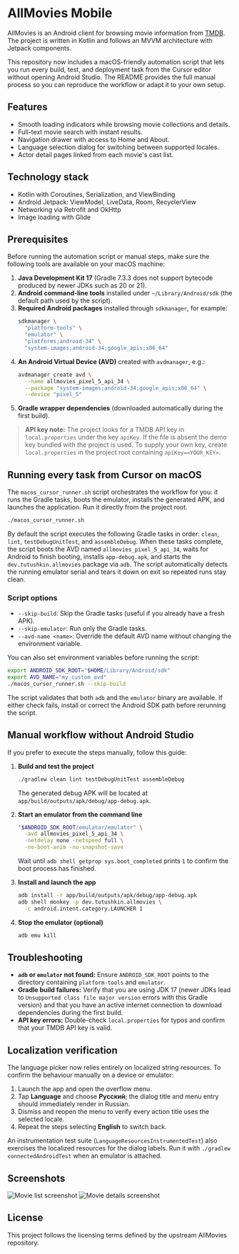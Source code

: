 # AllMovies Mobile

AllMovies is an Android client for browsing movie information from [TMDB](https://www.themoviedb.org/). The project is written in Kotlin and follows an MVVM architecture with Jetpack components.

This repository now includes a macOS-friendly automation script that lets you run every build, test, and deployment task from the Cursor editor without opening Android Studio. The README provides the full manual process so you can reproduce the workflow or adapt it to your own setup.

## Features

- Smooth loading indicators while browsing movie collections and details.
- Full-text movie search with instant results.
- Navigation drawer with access to Home and About.
- Language selection dialog for switching between supported locales.
- Actor detail pages linked from each movie's cast list.

## Technology stack

- Kotlin with Coroutines, Serialization, and ViewBinding
- Android Jetpack: ViewModel, LiveData, Room, RecyclerView
- Networking via Retrofit and OkHttp
- Image loading with Glide

## Prerequisites

Before running the automation script or manual steps, make sure the following tools are available on your macOS machine:

1. **Java Development Kit 17** (Gradle 7.3.3 does not support bytecode produced by newer JDKs such as 20 or 21).
2. **Android command-line tools** installed under `~/Library/Android/sdk` (the default path used by the script).
3. **Required Android packages** installed through `sdkmanager`, for example:
   ```bash
   sdkmanager \
     "platform-tools" \
     "emulator" \
     "platforms;android-34" \
     "system-images;android-34;google_apis;x86_64"
   ```
4. **An Android Virtual Device (AVD)** created with `avdmanager`, e.g.:
   ```bash
   avdmanager create avd \
     --name allmovies_pixel_5_api_34 \
     --package "system-images;android-34;google_apis;x86_64" \
     --device "pixel_5"
   ```
5. **Gradle wrapper dependencies** (downloaded automatically during the first build).

> **API key note:** The project looks for a TMDB API key in `local.properties` under the key `apiKey`. If the file is absent the demo key bundled with the project is used. To supply your own key, create `local.properties` in the project root containing `apiKey=<YOUR_KEY>`.

## Running every task from Cursor on macOS

The `macos_cursor_runner.sh` script orchestrates the workflow for you: it runs the Gradle tasks, boots the emulator, installs the generated APK, and launches the application. Run it directly from the project root.

```bash
./macos_cursor_runner.sh
```

By default the script executes the following Gradle tasks in order: `clean`, `lint`, `testDebugUnitTest`, and `assembleDebug`. When these tasks complete, the script boots the AVD named `allmovies_pixel_5_api_34`, waits for Android to finish booting, installs `app-debug.apk`, and starts the `dev.tutushkin.allmovies` package via `adb`. The script automatically detects the running emulator serial and tears it down on exit so repeated runs stay clean.

### Script options

- `--skip-build`: Skip the Gradle tasks (useful if you already have a fresh APK).
- `--skip-emulator`: Run only the Gradle tasks.
- `--avd-name <name>`: Override the default AVD name without changing the environment variable.

You can also set environment variables before running the script:

```bash
export ANDROID_SDK_ROOT="$HOME/Library/Android/sdk"
export AVD_NAME="my_custom_avd"
./macos_cursor_runner.sh --skip-build
```

The script validates that both `adb` and the `emulator` binary are available. If either check fails, install or correct the Android SDK path before rerunning the script.

## Manual workflow without Android Studio

If you prefer to execute the steps manually, follow this guide:

1. **Build and test the project**
   ```bash
   ./gradlew clean lint testDebugUnitTest assembleDebug
   ```
   The generated debug APK will be located at `app/build/outputs/apk/debug/app-debug.apk`.

2. **Start an emulator from the command line**
   ```bash
   "$ANDROID_SDK_ROOT/emulator/emulator" \
     -avd allmovies_pixel_5_api_34 \
     -netdelay none -netspeed full \
     -no-boot-anim -no-snapshot-save
   ```
   Wait until `adb shell getprop sys.boot_completed` prints `1` to confirm the boot process has finished.

3. **Install and launch the app**
   ```bash
   adb install -r app/build/outputs/apk/debug/app-debug.apk
   adb shell monkey -p dev.tutushkin.allmovies \
     -c android.intent.category.LAUNCHER 1
   ```

4. **Stop the emulator (optional)**
   ```bash
   adb emu kill
   ```

## Troubleshooting

- **`adb` or `emulator` not found:** Ensure `ANDROID_SDK_ROOT` points to the directory containing `platform-tools` and `emulator`.
- **Gradle build failures:** Verify that you are using JDK 17 (newer JDKs lead to `Unsupported class file major version` errors with this Gradle version) and that you have an active internet connection to download dependencies during the first build.
- **API key errors:** Double-check `local.properties` for typos and confirm that your TMDB API key is valid.

## Localization verification

The language picker now relies entirely on localized string resources. To confirm the behaviour manually on a device or emulator:

1. Launch the app and open the overflow menu.
2. Tap **Language** and choose **Русский**; the dialog title and menu entry should immediately render in Russian.
3. Dismiss and reopen the menu to verify every action title uses the selected locale.
4. Repeat the steps selecting **English** to switch back.

An instrumentation test suite (`LanguageResourcesInstrumentedTest`) also exercises the localized resources for the dialog labels. Run it with `./gradlew connectedAndroidTest` when an emulator is attached.

## Screenshots

![Movie list screenshot](https://github.com/sergeytutushkin/AllMovies/blob/master/app/src/main/res/drawable/screenshot_list.webp?raw=true)
![Movie details screenshot](https://github.com/sergeytutushkin/AllMovies/blob/master/app/src/main/res/drawable/screenshot_details.webp?raw=true)

## License

This project follows the licensing terms defined by the upstream AllMovies repository.
